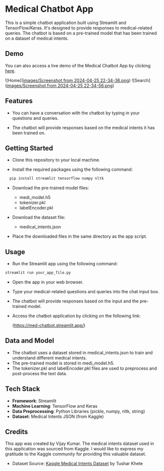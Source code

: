 
# Medical Chatbot App

This is a simple chatbot application built using Streamlit and TensorFlow/Keras. It's designed to provide responses to medical-related queries. The chatbot is based on a pre-trained model that has been trained on a dataset of medical intents.


## Demo

You can also access a live demo of the Medical Chatbot App by clicking [here](https://med-chatbot.streamlit.app/).

![Home]([images/Screenshot from 2024-04-25 22-34-36.png](https://github.com/Vijay2101/medical_ChatBot/blob/main/images/Screenshot%20from%202024-04-25%2022-34-36.png))
![Search]([images/Screenshot from 2024-04-25 22-34-56.png](https://github.com/Vijay2101/medical_ChatBot/blob/main/images/Screenshot%20from%202024-04-25%2022-34-56.png))

## Features

- You can have a conversation with the chatbot by typing in your questions and queries.

- The chatbot will provide responses based on the medical intents it has been trained on.



## Getting Started

- Clone this repository to your local machine.

- Install the required packages using the following command:

```bash
  pip install streamlit tensorflow numpy nltk

```
- Download the pre-trained model files:
    - medi_model.h5
    - tokenizer.pkl
    - labelEncoder.pkl

- Download the dataset file:
    - medical_intents.json

- Place the downloaded files in the same directory as the app script.
    
## Usage


- Run the Streamlit app using the following command:
```bash
streamlit run your_app_file.py
```

- Open the app in your web browser.
- Type your medical-related questions and queries into the chat input box.
- The chatbot will provide responses based on the input and the pre-trained model.
- Access the chatbot application by clicking on the following link:

   (https://med-chatbot.streamlit.app/)


## Data and Model

- The chatbot uses a dataset stored in medical_intents.json to train and understand different medical intents.
- The pre-trained model is stored in medi_model.h5.
- The tokenizer.pkl and labelEncoder.pkl files are used to preprocess and post-process the text data.
## Tech Stack

- **Framework**: Streamlit
- **Machine Learning**: TensorFlow and Keras
- **Data Preprocessing**: Python Libraries (pickle, numpy, nltk, string)
- **Dataset**: Medical Intents JSON (from Kaggle)



## Credits

This app was created by Vijay Kumar. The medical intents dataset used in this application was sourced from Kaggle. I would like to express my gratitude to the Kaggle community for providing this valuable dataset. 

- Dataset Source: [Kaggle Medical Intents Dataset](https://www.kaggle.com/datasets/tusharkhete/dataset-for-medicalrelated-chatbots) by Tushar Khete
